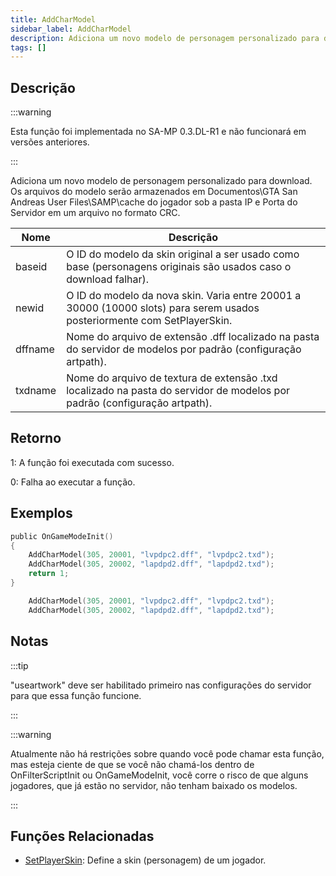 ```yaml
---
title: AddCharModel
sidebar_label: AddCharModel
description: Adiciona um novo modelo de personagem personalizado para download. Os arquivos do modelo são armazenados em Documentos\GTA San Andreas User Files\SAMP\cache do jogador sob a pasta IP e Porta do Servidor em um arquivo no formato CRC.
tags: []
---
```


## Descrição

:::warning

Esta função foi implementada no SA-MP 0.3.DL-R1 e não funcionará em versões anteriores.

:::

Adiciona um novo modelo de personagem personalizado para download. Os arquivos do modelo serão armazenados em Documentos\GTA San Andreas User Files\SAMP\cache do jogador sob a pasta IP e Porta do Servidor em um arquivo no formato CRC.

| Nome    | Descrição                                                                                                                  |
| ------- | -------------------------------------------------------------------------------------------------------------------------- |
| baseid  | O ID do modelo da skin original a ser usado como base (personagens originais são usados caso o download falhar).           |
| newid   | O ID do modelo da nova skin. Varia entre 20001 a 30000 (10000 slots) para serem usados posteriormente com SetPlayerSkin. |
| dffname | Nome do arquivo de extensão .dff localizado na pasta do servidor de modelos por padrão (configuração artpath).             |
| txdname | Nome do arquivo de textura de extensão .txd localizado na pasta do servidor de modelos por padrão (configuração artpath).  |

## Retorno

1: A função foi executada com sucesso.

0: Falha ao executar a função.

## Exemplos

```c
public OnGameModeInit()
{
    AddCharModel(305, 20001, "lvpdpc2.dff", "lvpdpc2.txd");
    AddCharModel(305, 20002, "lapdpd2.dff", "lapdpd2.txd");
    return 1;
}
```

```c
    AddCharModel(305, 20001, "lvpdpc2.dff", "lvpdpc2.txd");
    AddCharModel(305, 20002, "lapdpd2.dff", "lapdpd2.txd");
```

## Notas

:::tip

"useartwork" deve ser habilitado primeiro nas configurações do servidor para que essa função funcione.

:::

:::warning

Atualmente não há restrições sobre quando você pode chamar esta função, mas esteja ciente de que se você não chamá-los dentro de OnFilterScriptInit ou OnGameModeInit, você corre o risco de que alguns jogadores, que já estão no servidor, não tenham baixado os modelos.

:::

## Funções Relacionadas

- [SetPlayerSkin](../functions/SetPlayerSkin.md): Define a skin (personagem) de um jogador.
